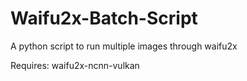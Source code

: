 # Waifu2x-Batch-Script
A python script to run multiple images through waifu2x

Requires: waifu2x-ncnn-vulkan

